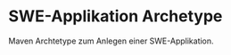 SWE-Applikation Archetype
=========================

Maven Archtetype zum Anlegen einer SWE-Applikation.
